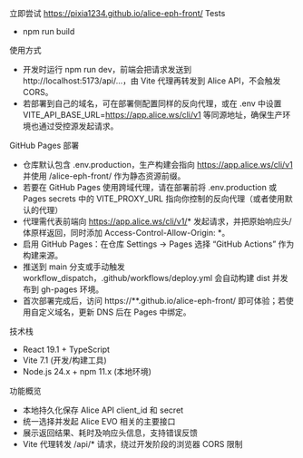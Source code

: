 立即尝试 https://pixia1234.github.io/alice-eph-front/
Tests

  - npm run build

使用方式

  - 开发时运行 npm run dev，前端会把请求发送到 http://localhost:5173/api/...，由 Vite 代理再转发到 Alice API，不会触发 CORS。
  - 若部署到自己的域名，可在部署侧配置同样的反向代理，或在 .env 中设置 VITE_API_BASE_URL=https://app.alice.ws/cli/v1 等同源地址，确保生产环境也通过受控源发起请求。

GitHub Pages 部署

  - 仓库默认包含 .env.production，生产构建会指向 https://app.alice.ws/cli/v1 并使用 /alice-eph-front/ 作为静态资源前缀。
  - 若要在 GitHub Pages 使用跨域代理，请在部署前将 .env.production 或 Pages secrets 中的 VITE_PROXY_URL 指向你控制的反向代理（或者使用默认的代理）
  - 代理需代表前端向 https://app.alice.ws/cli/v1/* 发起请求，并把原始响应头/体原样返回，同时添加 Access-Control-Allow-Origin: *。
  - 启用 GitHub Pages：在仓库 Settings → Pages 选择 “GitHub Actions” 作为构建来源。
  - 推送到 main 分支或手动触发 workflow_dispatch，.github/workflows/deploy.yml 会自动构建 dist 并发布到 gh-pages 环境。
  - 首次部署完成后，访问 https://**.github.io/alice-eph-front/ 即可体验；若使用自定义域名，更新 DNS 后在 Pages 中绑定。

技术栈

  - React 19.1 + TypeScript
  - Vite 7.1 (开发/构建工具)
  - Node.js 24.x + npm 11.x (本地环境)

功能概览

  - 本地持久化保存 Alice API client_id 和 secret
  - 统一选择并发起 Alice EVO 相关的主要接口
  - 展示返回结果、耗时及响应头信息，支持错误反馈
  - Vite 代理转发 /api/* 请求，绕过开发阶段的浏览器 CORS 限制
